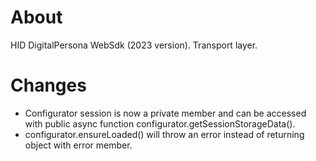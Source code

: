 # About

HID DigitalPersona WebSdk (2023 version). Transport layer.

# Changes

* Configurator session is now a private member and can be accessed with public async function configurator.getSessionStorageData().
* configurator.ensureLoaded() will throw an error instead of returning object with error member.